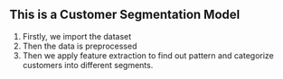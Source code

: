 ## This is a Customer Segmentation Model
1. Firstly, we import the dataset
2. Then the data is preprocessed
3. Then we apply feature extraction to find out pattern and categorize customers into different segments.

